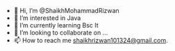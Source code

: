 - 👋 Hi, I’m @ShaikhMohammadRizwan
- 👀 I’m interested in Java
- 🌱 I’m currently learning Bsc It
- 💞️ I’m looking to collaborate on ...
- 📫 How to reach me shaikhrizwan101324@gmail.com.

<!---
ShaikhMohammadRizwan/ShaikhMohammadRizwan is a ✨ special ✨ repository because its `README.md` (this file) appears on your GitHub profile.
You can click the Preview link to take a look at your changes.
--->
